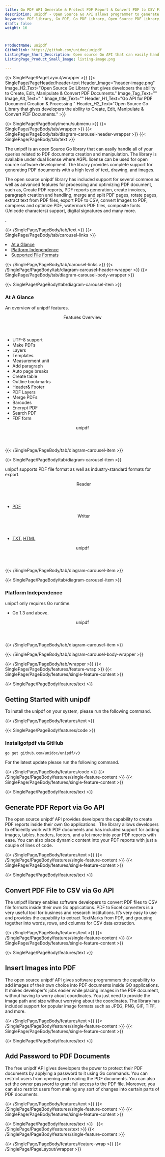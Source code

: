 ```yaml
---
title: Go PDF API Generate & Protect PDF Report & Convert PDF to CSV File
description: unipdf - Open Source Go API allows programmer to generate, modify or manage PDF files. You can generate & protect PDF report & convert PDF to CSV via Go library.
keywords: PDF library, Go PDF, Go PDF Library, Open Source PDF Library, Go PDF programming, Go PDF APIs, Go PDF library, create  PDF Documents, insert images to PDF, add list to PDF files, Extract Text from PDF, Split PDF to many, fill a PDF form, Extract data from PDF forms, Print a PDF file, PDF to PNG conversion, convert PDF to JPEG, Digitally sign PDF files
draft: false
weight: 16



ProductName: unipdf  
Githublink: https://github.com/unidoc/unipdf
ListingPage_Short_Description: Open source Go API that can easily handle all of your queries related to PDF documents creation and manipulation.
ListingPage_Product_Small_Image: listing-image.png 

---
```


{{< SinglePage/PageLayout/wrapper >}}
{{< SinglePage/PageHeader/header-text
Header_Image="header-image.png"
Image_H2_Text="Open Source Go Library that gives developers the ability to Create, Edit, Manipulate & Convert PDF Documents."
Image_Tag_Text=""
Image_Alt_Text=" "
Image_title_Text=""
Header_H1_Text="Go API for PDF Document Creation & Processing "
Header_H2_Text="Open Source Go Library that gives developers the ability to Create, Edit, Manipulate & Convert PDF Documents." >}}

{{< SinglePage/PageBody/menu/submenu >}}
{{< SinglePage/PageBody/tab/wrapper >}}
{{< SinglePage/PageBody/tab/diagram-carousel-header-wrapper >}}
{{< SinglePage/PageBody/tab/text >}}



<p>The unipdf is an open Source Go library that can easily handle all of your queries related to PDF documents creation and manipulation. The library is available under dual license where AGPL license can be used for open source software development. The library provides complete support for generating PDF documents with a high level of text, drawing, and images.</p>
<p>The open source unipdf library has included support for several common as well as advanced features for processing and optimizing PDF document, such as, Create PDF reports, PDF reports generation, create invoices, paragraph creation and handling, merge and split PDF pages, rotate pages, extract text from PDF files, export PDF to CSV, convert Images to PDF, compress and optimize PDF, watermark PDF files, composite fonts (Unicode characters) support, digital signatures and many more.</p>
<p>.</p>

{{< /SinglePage/PageBody/tab/text >}}
{{< SinglePage/PageBody/tab/carousel-links >}}

<li data-target="#diagramcarousel" data-slide-to="0"><a href="#">At a Glance</a></li>
<li data-target="#diagramcarousel" data-slide-to="2"><a href="#">Platform Independence</a></li>
<li data-target="#diagramcarousel" data-slide-to="1"><a class="activetab" href="#">Supported File Formats</a></li>


{{< /SinglePage/PageBody/tab/carousel-links >}}
{{< /SinglePage/PageBody/tab/diagram-carousel-header-wrapper >}}
{{< SinglePage/PageBody/tab/diagram-carousel-body-wrapper >}}

{{< SinglePage/PageBody/tab/diagram-carousel-item >}}
<h3>At A Glance</h3>
<p>An overview of unipdf features.</p>
<div class="diagram1 d1-poi">
<div class="d1-row">
<div class="d1-col d1-right"><header>Features Overview</header>
<ul>
<li>UTF-8 support</li>
<li>Make PDFs</li>
<li>Layers</li>
<li>Templates</li>
<li>Measurement unit</li>
<li>Add paragraph</li>
<li>Auto page breaks</li>
<li>Create table</li>
<li>Outline bookmarks</li>
<li>Header& Footer</li>
<li>PDF Layers</li>
<li>Merge PDFs</li>
<li>Barcodes</li>
<li>Encrypt PDF</li>
<li>Search PDF</li>
<li>FDF form</li>
</ul>
</div>
</div>
<div class="d1-logo" style="border: none;"><!--<img src='listing-image.png' alt="Compression APIs for .NET" />--><header>unipdf</header><footer><small></small></footer></div>
<!--/logo--></div>
<!--/diagram1-->
{{< /SinglePage/PageBody/tab/diagram-carousel-item >}}

{{< SinglePage/PageBody/tab/diagram-carousel-item >}}
<p>unipdf supports PDF file format as well as industry-standard formats for export.</p>
<div class="diagram1 d2  d1-poi">
<div class="d1-row">
<div class="d1-col d1-left"><header><i class="fa fa-arrows-v "> </i> Reader</header>
<ul>
<li><a href="https://docs.fileformat.com/pdf/">PDF</a></li>
</ul>
</div>
<!--/left-->
<div class="d1-col d1-right"><header><i class="fa  fa-long-arrow-down"> </i> Writer</header>
<ul>
<li><a href="https://docs.fileformat.com/word-processing/txt/">TXT</a>, <a href="https://docs.fileformat.com/web/html/">HTML</a> </li>
</ul>
</div>
<!--/right--></div>
<!--/row-->
<div class="d1-logo" style="border: none;"><!--<img src='listing-image.png' alt="Compression APIs for .NET" />--><header>unipdf</header><footer><small></small></footer></div>
<!--/logo--></div>
<!--/diagram2-->
{{< /SinglePage/PageBody/tab/diagram-carousel-item >}}

{{< SinglePage/PageBody/tab/diagram-carousel-item >}}
<h3>Platform Independence</h3>
<p>unipdf only requires Go runtime.</p>
<div class="diagram1 d1-poi">
<div class="d1-row">
<div class="d1-col d1-right"><!--<header><i class="fa fa-cubes">` </i></header-->
<ul>
<li>Go 1.3 and above.</li>
</ul>
</div>
<!--/left
<div class="d1-col d1-right">&nbsp;</div> --> <!--/right--></div>
<!--/row-->
<div class="d1-logo" style="border: none;"><!--<img src='listing-image.png' alt="Compression APIs for .NET" />--><header>unipdf</header><footer><small></small></footer></div>
<!--/logo--></div>
<!--/diagram2 -->
{{< /SinglePage/PageBody/tab/diagram-carousel-item >}}

{{< /SinglePage/PageBody/tab/diagram-carousel-body-wrapper >}}

{{< /SinglePage/PageBody/tab/wrapper >}}
{{< SinglePage/PageBody/features/feature-wrap >}}
{{< SinglePage/PageBody/features/single-feature-content >}}

{{< SinglePage/PageBody/features/text >}}
<h2 class="h2title">Getting Started with unipdf</h2>
<p>To install the unipdf on your system, please run the following command. </p>
{{< /SinglePage/PageBody/features/text >}}

{{< SinglePage/PageBody/features/code >}}
<h3>Installgofpdf via GitHub</h3>
<pre><code class="html">go get github.com/unidoc/unipdf/v3</code></pre>

<p>For the latest update please run the following command.</p>
{{< /SinglePage/PageBody/features/code >}}
{{< /SinglePage/PageBody/features/single-feature-content >}}
{{< SinglePage/PageBody/features/single-feature-content >}}

{{< SinglePage/PageBody/features/text >}}
<h2 class="h2title">Generate PDF Report via Go API</h2>
<p>The open source unipdf API provides developers the capability to create PDF reports inside their own Go applications.  The library allows developers to efficiently work with PDF documents and has included support for adding images, tables, headers, footers, and a lot more into your PDF reports with ease. You can also place dynamic content into your PDF reports with just a couple of lines of code.</p>

{{< /SinglePage/PageBody/features/text >}}
{{< /SinglePage/PageBody/features/single-feature-content >}}
{{< SinglePage/PageBody/features/single-feature-content >}}

{{< SinglePage/PageBody/features/text >}}
<h2 class="h2title">Convert PDF File to CSV via Go API</h2>
<p>The unipdf library enables software developers to convert PDF files to CSV file formats inside their own Go applications. PDF to Excel converters is a very useful tool for business and research institutions. It’s very easy to use and provides the capability to extract TextMarks from PDF, and grouping together into words, rows, and columns for CSV data extraction.</p>

{{< /SinglePage/PageBody/features/text >}}
{{< /SinglePage/PageBody/features/single-feature-content >}}
{{< SinglePage/PageBody/features/single-feature-content >}}

{{< SinglePage/PageBody/features/text >}}
<h2 class="h2title">Insert Images into PDF</h2>
<p>The open source unipdf API gives software programmers the capability to add images of their own choice into PDF documents inside GO applications. It makes developer's jobs easier while placing images in the PDF document, without having to worry about coordinates. You just need to provide the image path and size without worrying about the coordinates. The library has included support for popular image formats such as JPEG, PNG, GIF, TIFF, and more.</p>

{{< /SinglePage/PageBody/features/text >}}
{{< /SinglePage/PageBody/features/single-feature-content >}}
{{< SinglePage/PageBody/features/single-feature-content >}}

{{< SinglePage/PageBody/features/text >}}
<h2 class="h2title">Add Password to PDF Documents</h2>
<p>The free unipdf API gives developers the power to protect their PDF documents by applying a password to it using Go commands. You can restrict users from opening and reading the PDF documents. You can also set the owner password to grant full access to the PDF file. Moreover, you can also restrict users from making any sort of changes into certain parts of PDF documents.</p>

{{< /SinglePage/PageBody/features/text >}}
{{< /SinglePage/PageBody/features/single-feature-content >}}
{{< SinglePage/PageBody/features/single-feature-content >}}

{{< SinglePage/PageBody/features/text >}}
 
{{< /SinglePage/PageBody/features/text >}}
{{< /SinglePage/PageBody/features/single-feature-content >}}

{{< /SinglePage/PageBody/features/feature-wrap >}}
{{< /SinglePage/PageLayout/wrapper >}}